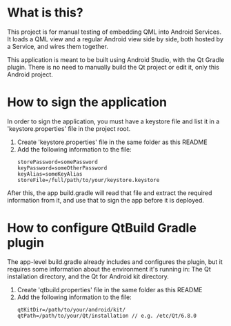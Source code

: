 # What is this?

This project is for manual testing of embedding QML into Android Services. It
loads a QML view and a regular Android view side by side, both hosted by a
Service, and wires them together.

This application is meant to be built using Android Studio, with the Qt Gradle
plugin. There is no need to manually build the Qt project or edit it, only this
Android project.

# How to sign the application
In order to sign the application, you must have a keystore file and list it in
a 'keystore.properties' file in the project root.

1) Create 'keystore.properties' file in the same folder as this README
2) Add the following information to the file:
    ```
    storePassword=somePassword
    keyPassword=someOtherPassword
    keyAlias=someKeyAlias
    storeFile=/full/path/to/your/keystore.keystore
    ```

After this, the app build.gradle will read that file and extract the required
information from it, and use that to sign the app before it is deployed.

# How to configure QtBuild Gradle plugin
The app-level build.gradle already includes and configures the plugin, but it requires some information about the environment it's running in: The Qt installation directory, and the Qt for Android kit directory.

1) Create 'qtbuild.properties' file in the same folder as this README
2) Add the following information to the file:
    ```
    qtKitDir=/path/to/your/android/kit/
    qtPath=/path/to/your/Qt/installation // e.g. /etc/Qt/6.8.0
    ```
